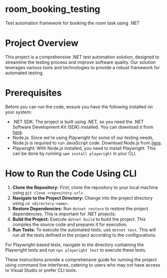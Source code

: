 # room_booking_testing
Test automation framework for booking the room task using .NET

# Project Overview

This project is a comprehensive .NET test automation solution, designed to streamline the testing process and improve software quality. Our solution leverages various tools and technologies to provide a robust framework for automated testing.

# Prerequisites

Before you can run the code, ensure you have the following installed on your system:

- .NET SDK: The project is built using .NET, so you need the .NET Software Development Kit (SDK) installed. You can download it from [here](https://dotnet.microsoft.com/download).
- Node.js: Since we're using Playwright for some of our testing needs, Node.js is required to run JavaScript code. Download Node.js from [here](https://nodejs.org/en/download/).
- Playwright: With Node.js installed, you need to install Playwright. This can be done by running `npm install playwright` in your CLI.

# How to Run the Code Using CLI

1. **Clone the Repository:** First, clone the repository to your local machine using `git clone <repository-url>`.
2. **Navigate to the Project Directory:** Change into the project directory using `cd <directory-name>`.
3. **Restore Dependencies:** Run `dotnet restore` to restore the project dependencies. This is important for .NET projects.
4. **Build the Project:** Execute `dotnet build` to build the project. This compiles the source code and prepares it for execution.
5. **Run Tests:** To execute the automated tests, use `dotnet test`. This will run all the tests defined in the project according to the configurations.

For Playwright-based tests, navigate to the directory containing the Playwright tests and run `npx playwright test` to execute these tests.

These instructions provide a comprehensive guide for running the project using command line interfaces, catering to users who may not have access to Visual Studio or prefer CLI tools.